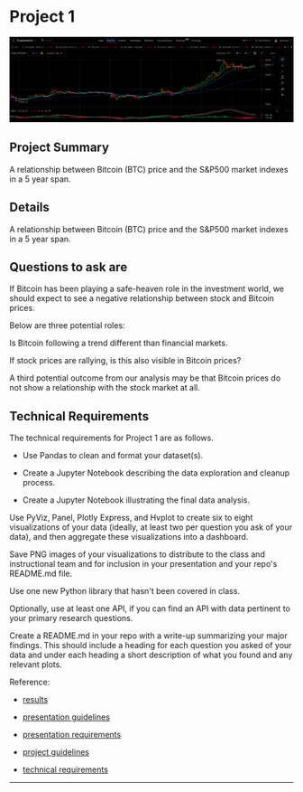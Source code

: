 # Project 1 

![Portfolio Analysis](images/project1.png)

## Project Summary


A relationship between Bitcoin (BTC) price and the S&P500 market indexes in a 5 year span.

## Details


A relationship between Bitcoin (BTC) price and the S&P500 market indexes in a 5 year span.




## Questions to ask are

If Bitcoin has been playing a safe-heaven role in the investment world, we should expect to see a negative relationship between stock and Bitcoin prices.

Below are three potential roles:

Is Bitcoin following a trend  different than financial markets. 

If stock prices are rallying, is this also visible in Bitcoin prices? 

A third potential outcome from our analysis may be that Bitcoin prices do not show a relationship with the stock market at all.


## Technical Requirements

The technical requirements for Project 1 are as follows.


 - Use Pandas to clean and format your dataset(s).


 - Create a Jupyter Notebook describing the data exploration and cleanup process.


 - Create a Jupyter Notebook illustrating the final data analysis.


 Use PyViz, Panel, Plotly Express, and Hvplot to create six to eight visualizations of your data (ideally, at least two per question you ask of your data), and then aggregate these visualizations into a dashboard.


 Save PNG images of your visualizations to distribute to the class and instructional team and for inclusion in your presentation and your repo's README.md file.


 Use one new Python library that hasn't been covered in class.


 Optionally, use at least one API, if you can find an API with data pertinent to your primary research questions.


Create a README.md in your repo with a write-up summarizing your major findings. This should include a heading for each question you asked of your data and under each heading a short description of what you found and any relevant plots.

 Reference:
 
 - [results ](results.md)

 - [presentation guidelines ](guidelines/PresentationGuidelines.md)
 - [presentation requirements](guidelines/PresentationRequirements.md)
 - [project guidelines ](guidelines/ProjectGuidelines.md)
 - [technical requirements](guidelines/TechnicalRequirements.md)



---

